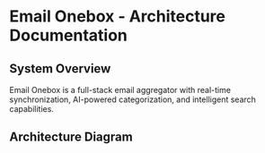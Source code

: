 # Email Onebox - Architecture Documentation

## System Overview

Email Onebox is a full-stack email aggregator with real-time synchronization, AI-powered categorization, and intelligent search capabilities.

## Architecture Diagram

